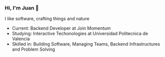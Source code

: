 ### Hi, I'm Juan 👋
I like software, crafting things and nature
- Current: Backend Developer at Join Momentum
- Studying: Interactive Techonologies at Universidad Politecnica de Valencia
- Skilled in: Building Software, Managing Teams, Backend Infrastructures and Problem Solving


